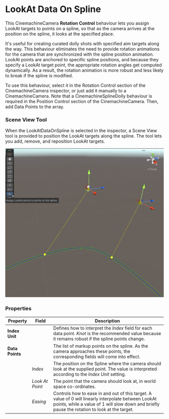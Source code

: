 # LookAt Data On Spline

This CinemachineCamera __Rotation Control__ behaviour lets you assign LookAt targets to points on a spline, so that as the camera arrives at the position on the spline, it looks at the specified place.  

It's useful for creating curated dolly shots with specified aim targets along the way.  This behaviour eliminates the need to provide rotation animations for the camera that are synchronized with the spline position animation.  LookAt points are anchored to specific spline positions, and because they specify a LookAt target point, the appropriate rotation angles get computed dynamically.  As a result, the rotation animation is more robust and less likely to break if the spline is modified.

To use this behaviour, select it in the Rotation Control section of the CinemachineCamera inspector, or just add it manually to a CinemachineCamera.  Note that a CinemachineSplineDolly behaviour is required in the Position Control section of the CinemachineCamera.  Then, add Data Points to the array.

### Scene View Tool

When the LookAtDataOnSpline is selected in the inspector, a Scene View tool is provided to position the LookAt targets along the spline.  The tool lets you add, remove, and reposition LookAt targets.

![LookAt Data On Spline Tool](images/LookAtDataOnSplineTool.png)


### Properties

| Property | Field | Description |
| --- | --- | --- |
| __Index Unit__ |  | Defines how to interpret the _Index_ field for each data point.  _Knot_ is the recommended value because it remains robust if the spline points change. |
| __Data Points__ |  | The list of markup points on the spline.  As the camera approaches these points, the corresponding fields will come into effect. |
| | _Index_ | The position on the Spline where the camera should look at the supplied point.  The value is interpreted according to the _Index Unit_ setting. |
| | _Look At Point_ | The point that the camera should look at, in world space co-ordinates. |
| | _Easing_ | Controls how to ease in and out of this target.  A value of 0 will linearly interpolate between LookAt points, while a value of 1 will slow down and briefly pause the rotation to look at the target. |


